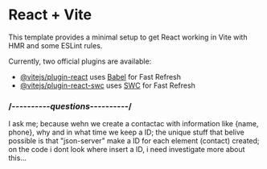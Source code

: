 # React + Vite

This template provides a minimal setup to get React working in Vite with HMR and some ESLint rules.

Currently, two official plugins are available:

- [@vitejs/plugin-react](https://github.com/vitejs/vite-plugin-react/blob/main/packages/plugin-react/README.md) uses [Babel](https://babeljs.io/) for Fast Refresh
- [@vitejs/plugin-react-swc](https://github.com/vitejs/vite-plugin-react-swc) uses [SWC](https://swc.rs/) for Fast Refresh

### /*----------questions----------*/
I ask me; because wehn we create a contactac with information like {name, phone}, why and in what time we keep a ID; the unique stuff that belive possible is that "json-server"
make a ID for each element (contact) created; on the code i dont look where insert a ID, i need investigate more about this...
